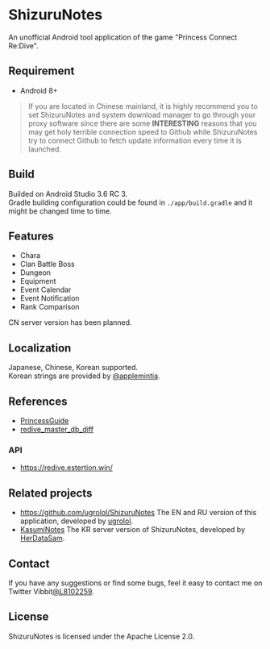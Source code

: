 # ShizuruNotes
An unofficial Android tool application of the game "Princess Connect Re:Dive".  

## Requirement
* Android 8+  
> If you are located in Chinese mainland, it is highly recommend you to set ShizuruNotes and system download manager to go through your proxy software since there are some **INTERESTING** reasons that you may get holy terrible connection speed to Github while ShizuruNotes try to connect Github to fetch update information every time it is launched. 

## Build
Builded on Android Studio 3.6 RC 3.  
Gradle building configuration could be found in `./app/build.gradle` and it might be changed time to time.

## Features
* Chara 
* Clan Battle Boss 
* Dungeon 
* Equipment 
* Event Calendar 
* Event Notification 
* Rank Comparison  
  
CN server version has been planned. 

## Localization 
Japanese, Chinese, Korean supported.  
Korean strings are provided by [@applemintia](https://twitter.com/_applemintia).  

## References 
* [PrincessGuide](https://github.com/superk589/PrincessGuide) 
* [redive_master_db_diff](https://github.com/esterTion/redive_master_db_diff) 

### API
* https://redive.estertion.win/

## Related projects
* https://github.com/ugrolol/ShizuruNotes The EN and RU version of this application, developed by [ugrolol](https://github.com/ugrolol). 
* [KasumiNotes](https://github.com/HerDataSam/KasumiNotes) The KR server version of ShizuruNotes, developed by [HerDataSam](https://github.com/HerDataSam).  

## Contact
If you have any suggestions or find some bugs, feel it easy to contact me on Twitter Vibbit[@L8102259](https://twitter.com/L8102259). 

## License 
ShizuruNotes is licensed under the Apache License 2.0. 
